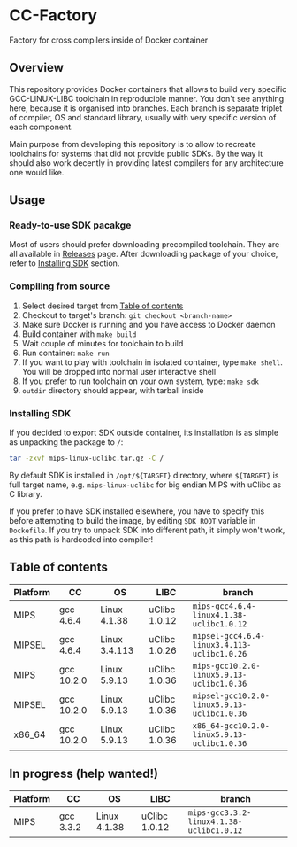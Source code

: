# CC-Factory

Factory for cross compilers inside of Docker container

## Overview

This repository provides Docker containers that allows to build very specific
GCC-LINUX-LIBC toolchain in reproducible manner. You don't see anything here,
because it is organised into branches. Each branch is separate triplet of
compiler, OS and standard library, usually with very specific version of each
component.

Main purpose from developing this repository is to allow to recreate toolchains
for systems that did not provide public SDKs. By the way it should also work
decently in providing latest compilers for any architecture one would like.

## Usage

### Ready-to-use SDK pacakge

Most of users should prefer downloading precompiled toolchain. They are all
available in [Releases](https://github.com/v3l0c1r4pt0r/cc-factory/releases)
page. After downloading package of your choice, refer to [Installing
SDK](#installing-sdk) section.

### Compiling from source

1. Select desired target from [Table of contents](#table-of-contents)
2. Checkout to target's branch: `git checkout <branch-name>`
3. Make sure Docker is running and you have access to Docker daemon
4. Build container with `make build`
5. Wait couple of minutes for toolchain to build
6. Run container: `make run`
7. If you want to play with toolchain in isolated container, type `make shell`.
   You will be dropped into normal user interactive shell
8. If you prefer to run toolchain on your own system, type: `make sdk`
9. `outdir` directory should appear, with tarball inside

### Installing SDK

If you decided to export SDK outside container, its installation is as simple as
unpacking the package to `/`:

```sh
tar -zxvf mips-linux-uclibc.tar.gz -C /
```

By default SDK is installed in `/opt/${TARGET}` directory, where `${TARGET}` is
full target name, e.g. `mips-linux-uclibc` for big endian MIPS with uClibc as C
library.

If you prefer to have SDK installed elsewhere, you have to specify this before
attempting to build the image, by editing `SDK_ROOT` variable in `Dockefile`. If
you try to unpack SDK into different path, it simply won't work, as this path is
hardcoded into compiler!

## Table of contents

Platform | CC         | OS            | LIBC          | branch
---------|------------|---------------|---------------|-------------------------------------------
MIPS     | gcc 4.6.4  | Linux 4.1.38  | uClibc 1.0.12 | `mips-gcc4.6.4-linux4.1.38-uclibc1.0.12`
MIPSEL   | gcc 4.6.4  | Linux 3.4.113 | uClibc 1.0.26 | `mipsel-gcc4.6.4-linux3.4.113-uclibc1.0.26`
MIPS     | gcc 10.2.0 | Linux 5.9.13  | uClibc 1.0.36 | `mips-gcc10.2.0-linux5.9.13-uclibc1.0.36`
MIPSEL   | gcc 10.2.0 | Linux 5.9.13  | uClibc 1.0.36 | `mipsel-gcc10.2.0-linux5.9.13-uclibc1.0.36`
x86_64   | gcc 10.2.0 | Linux 5.9.13  | uClibc 1.0.36 | `x86_64-gcc10.2.0-linux5.9.13-uclibc1.0.36`

## In progress (help wanted!)

Platform | CC         | OS            | LIBC          | branch
---------|------------|---------------|---------------|-------------------------------------------
MIPS     | gcc 3.3.2  | Linux 4.1.38  | uClibc 1.0.12 | `mips-gcc3.3.2-linux4.1.38-uclibc1.0.12`
